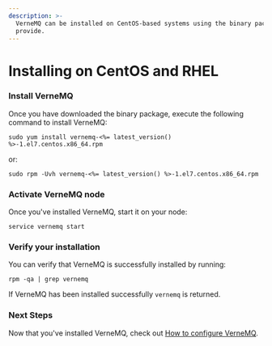 ```yaml
---
description: >-
  VerneMQ can be installed on CentOS-based systems using the binary package we
  provide.
---
```


# Installing on CentOS and RHEL

### Install VerneMQ

Once you have downloaded the binary package, execute the following command to install VerneMQ:

```text
sudo yum install vernemq-<%= latest_version() %>-1.el7.centos.x86_64.rpm
```

or:

```text
sudo rpm -Uvh vernemq-<%= latest_version() %>-1.el7.centos.x86_64.rpm
```

### Activate VerneMQ node

Once you've installed VerneMQ, start it on your node:

```text
service vernemq start
```

### Verify your installation

You can verify that VerneMQ is successfully installed by running:

```text
rpm -qa | grep vernemq
```

If VerneMQ has been installed successfully `vernemq` is returned.

### Next Steps

Now that you've installed VerneMQ, check out [How to configure VerneMQ](../configuration/introduction.md).

